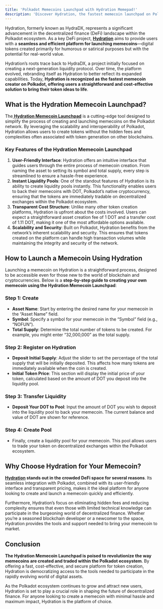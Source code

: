 ```yaml
---
title: 'Polkadot Memecoins Launchpad with Hydration Memepad!'
description: 'Discover Hydration, the fastest memecoin launchpad on Polkadot. Effortlessly create, launch, and trade tokens with minimal fees.'
---
```

Hydration, formerly known as HydraDX, represents a significant advancement in the decentralized finance (DeFi) landscape within the Polkadot ecosystem. As a key DeFi project, [**Hydration**](https://dablock.com/dapps/hydration/) aims to provide users with a **seamless and efficient platform for launching memecoins**—digital tokens created primarily for humorous or satirical purposes but with the potential for real-world value.

Hydration’s roots trace back to HydraDX, a project initially focused on creating a next-generation liquidity protocol. Over time, the platform evolved, rebranding itself as Hydration to better reflect its expanded capabilities. Today, **Hydration is recognized as the fastest memecoin creator on Polkadot, offering users a straightforward and cost-effective solution to bring their token ideas to life**.

What is the Hydration Memecoin Launchpad?
-----------------------------------------

The[ **Hydration Memecoin Launchpad**](https://app.hydration.net/memepad) is a cutting-edge tool designed to simplify the process of creating and launching memecoins on the Polkadot network. By leveraging the scalability and interoperability of Polkadot, Hydration allows users to create tokens without the hidden fees and complexities often associated with token generation on other blockchains.

### Key Features of the Hydration Memecoin Launchpad

1. **User-Friendly Interface**: Hydration offers an intuitive interface that guides users through the entire process of memecoin creation. From naming the asset to setting its symbol and total supply, every step is streamlined to ensure a hassle-free experience.
2. **Instant Liquidity Pools**: One of the standout features of Hydration is its ability to create liquidity pools instantly. This functionality enables users to back their memecoins with DOT, Polkadot’s native cryptocurrency, ensuring that the tokens are immediately tradable on decentralized exchanges within the Polkadot ecosystem.
3. **Transparent Cost Structure**: Unlike many other token creation platforms, Hydration is upfront about the costs involved. Users can expect a straightforward asset creation fee of 1 DOT and a transfer cost of 1.11 DOT, making it one of the most affordable options available.
4. **Scalability and Security**: Built on Polkadot, Hydration benefits from the network’s inherent scalability and security. This ensures that tokens created on the platform can handle high transaction volumes while maintaining the integrity and security of the network.

How to Launch a Memecoin Using Hydration
----------------------------------------

Launching a memecoin on Hydration is a straightforward process, designed to be accessible even for those new to the world of blockchain and cryptocurrencies. Below is a **step-by-step guide to creating your own memecoin using the Hydration Memecoin Launchpad**:

### Step 1: Create

- **Asset Name**: Start by entering the desired name for your memecoin in the “Asset Name” field.
- **Symbol**: Specify a symbol for your memecoin in the “Symbol” field (e.g., “NOFUN”).
- **Total Supply**: Determine the total number of tokens to be created. For example, you might enter “32,000,000” as the total supply.

### Step 2: Register on Hydration

- **Deposit Initial Supply**: Adjust the slider to set the percentage of the total supply that will be initially deposited. This affects how many tokens are immediately available when the coin is created.
- **Initial Token Price**: This section will display the initial price of your token, calculated based on the amount of DOT you deposit into the liquidity pool.

### Step 3: Transfer Liquidity

- **Deposit Your DOT to Pool**: Input the amount of DOT you wish to deposit into the liquidity pool to back your memecoin. The current balance and value of DOT are shown for reference.

### Step 4: Create Pool

- Finally, create a liquidity pool for your memecoin. This pool allows users to trade your token on decentralized exchanges within the Polkadot ecosystem.

Why Choose Hydration for Your Memecoin?
---------------------------------------

**[Hydration](https://dablock.com/dapps/hydration/) stands out in the crowded DeFi space for several reasons**. Its seamless integration with Polkadot, combined with its user-friendly interface and transparent pricing, makes it the ideal platform for anyone looking to create and launch a memecoin quickly and efficiently.

Furthermore, Hydration’s focus on eliminating hidden fees and reducing complexity ensures that even those with limited technical knowledge can participate in the burgeoning world of decentralized finance. Whether you’re a seasoned blockchain developer or a newcomer to the space, Hydration provides the tools and support needed to bring your memecoin to market.

Conclusion
----------

**The Hydration Memecoin Launchpad is poised to revolutionize the way memecoins are created and traded within the Polkadot ecosystem**. By offering a fast, cost-effective, and secure platform for token creation, Hydration is democratizing access to the tools needed to participate in the rapidly evolving world of digital assets.

As the Polkadot ecosystem continues to grow and attract new users, Hydration is set to play a crucial role in shaping the future of decentralized finance. For anyone looking to create a memecoin with minimal hassle and maximum impact, Hydration is the platform of choice.
